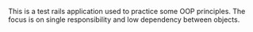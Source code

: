This is a test rails application used to practice some OOP principles. The focus is on single responsibility and low dependency between objects.